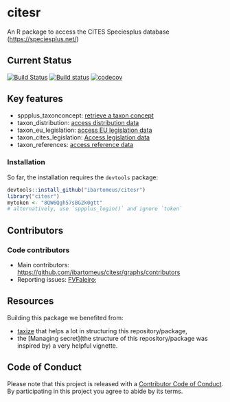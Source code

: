# citesr

An R package to access the CITES Speciesplus database (https://speciesplus.net/)


## Current Status

[![Build Status](https://travis-ci.org/ibartomeus/citesr.svg?branch=master)](https://travis-ci.org/ibartomeus/citesr)
[![Build status](https://ci.appveyor.com/api/projects/status/j8u04bwan0kqpn0f?svg=true)](https://ci.appveyor.com/project/KevCaz/citesr)
[![codecov](https://codecov.io/gh/ibartomeus/citesr/branch/master/graph/badge.svg)](https://codecov.io/gh/ibartomeus/citesr)


## Key features

- sppplus_taxonconcept: [retrieve a taxon concept](https://api.speciesplus.net/documentation/v1/taxon_concepts/index.html)
- taxon_distribution: [access distribution data](https://api.speciesplus.net/documentation/v1/distributions/index.html)
- taxon_eu_legislation: [access EU legislation data](https://api.speciesplus.net/documentation/v1/eu_legislation/index.html)
- taxon_cites_legislation: [Access legislation data](https://api.speciesplus.net/documentation/v1/cites_legislation/index.html)
- taxon_references: [access reference data](https://api.speciesplus.net/documentation/v1/references/index.html)


### Installation

So far, the installation requires the `devtools` package:

```R
devtools::install_github("ibartomeus/citesr")
library("citesr")
mytoken <- "8QW6Qgh57sBG2k0gtt"
# alternatively, use `sppplus_login()` and ignore `token`
```


## Contributors

### Code contributors

- Main contributors: https://github.com/ibartomeus/citesr/graphs/contributors
- Reporting issues: [FVFaleiro](https://github.com/FVFaleiro);


## Resources

Building this package we benefited from:

- [taxize](https://github.com/ropensci/taxize) that helps a lot in structuring this repository/package,
- the [Managing secret](the structure of this repository/package was inspired by) a very helpful vignette.



## Code of Conduct

Please note that this project is released with a [Contributor Code of Conduct](CONDUCT.md).
By participating in this project you agree to abide by its terms.
